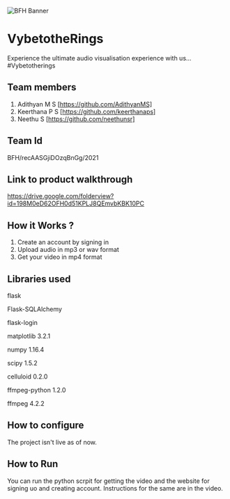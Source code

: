 ![BFH Banner](https://trello-attachments.s3.amazonaws.com/542e9c6316504d5797afbfb9/542e9c6316504d5797afbfc1/39dee8d993841943b5723510ce663233/Frame_19.png)
# VybetotheRings
Experience the ultimate audio visualisation experience with us...
#Vybetotherings
## Team members
1. Adithyan M S [https://github.com/AdithyanMS]
2. Keerthana P S [https://github.com/keerthanaps]
3. Neethu S [https://github.com/neethunsr]
## Team Id
BFH/recAASGjiDOzqBnGg/2021
## Link to product walkthrough
https://drive.google.com/folderview?id=198M0eD62OFH0d51KPLJ8QEmvbKBK10PC
## How it Works ?
1. Create an account by signing in
2. Upload audio in mp3 or wav format
3. Get your video in mp4 format
## Libraries used
flask

Flask-SQLAlchemy

flask-login

matplotlib 3.2.1

numpy 1.16.4

scipy 1.5.2

celluloid 0.2.0

ffmpeg-python 1.2.0

ffmpeg 4.2.2

## How to configure
The project isn't live as of now. 
## How to Run
You can run the python scrpit for getting the video and the website for signing uo and creating account. Instructions for the same are in the video.
